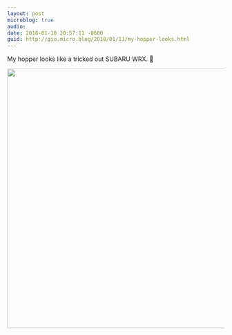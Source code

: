 ```yaml
---
layout: post
microblog: true
audio: 
date: 2018-01-10 20:57:11 -0600
guid: http://gio.micro.blog/2018/01/11/my-hopper-looks.html
---
```

My hopper looks like a tricked out SUBARU WRX. 🤡

<img src="http://microblog.stevegio.net/uploads/2018/37414647ad.jpg" width="599" height="600" />
